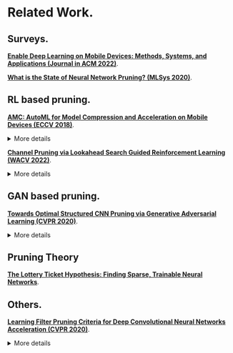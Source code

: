 # Related Work.  

## Surveys.  

[**Enable Deep Learning on Mobile Devices: Methods, Systems, and Applications (Journal in ACM 2022)**](https://arxiv.org/pdf/2204.11786.pdf). 

[**What is the State of Neural Network Pruning? (MLSys 2020)**](https://proceedings.mlsys.org/paper/2020/file/d2ddea18f00665ce8623e36bd4e3c7c5-Paper.pdf).  


## RL based pruning.  

[**AMC: AutoML for Model Compression and Acceleration on Mobile Devices (ECCV 2018)**](https://openaccess.thecvf.com/content_ECCV_2018/papers/Yihui_He_AMC_Automated_Model_ECCV_2018_paper.pdf).   

<details>
<summary>More details</summary>
  
*Abstract*   
>"Model compression is an effective technique to efficiently deploy neural network models on mobile devices which have limited computation resources and tight power budgets. Conventional model compression techniques rely on hand-crafted features and require domain experts to explore the large design space trading off among model size, speed, and accuracy, which is usually sub-optimal and time-consuming. In this paper, we propose AutoML for Model Compression (AMC) which leverages reinforcement learning to efficiently sample the design space and can improve the model compression quality. We achieved state-of- the-art model compression results in a fully automated way without any human efforts. Under 4× FLOPs reduction, we achieved 2.7% better accuracy than the hand-crafted model compression method for VGG-16 on ImageNet. We applied this automated, push-the-button compression pipeline to MobileNet-V1 and achieved a speedup of 1.53× on the GPU (Titan Xp) and 1.95× on an Android phone (Google Pixel 1), with negligible loss of accuracy."   

<img width="754" alt="image" src="https://user-images.githubusercontent.com/94199007/212791413-46ec99af-37a8-43e0-b057-ee86271d3bdb.png">  
  
</details>  

[**Channel Pruning via Lookahead Search Guided Reinforcement Learning (WACV 2022)**](https://openaccess.thecvf.com/content/WACV2022/papers/Wang_Channel_Pruning_via_Lookahead_Search_Guided_Reinforcement_Learning_WACV_2022_paper.pdf).  

<details>
<summary>More details</summary>

*Abstract*
>"Channel pruning has become an effective yet still chal- lenging approach to achieve compact neural networks. It aims to prune the optimal set of filters whose removal re- sults in minimal performance degradation of the slimmed network. Due to the prohibitively vast search space of fil- ter combinations, existing approaches usually use various criteria to estimate the filter importance while sacrificing some precision. Here we present a new approach to opti- mizing the filter selection in channel pruning with looka- head search guided reinforcement learning (RL). A neural network that takes as input filter-related features is trained with RL to prune the optimal sequence of filters and max- imize the performance of the remaining network. In addi- tion, we employ Monte Carlo tree search (MCTS) to pro- vide a lookahead search for filter selection, which increases the sample efficiency for the RL training. Experiments on MNIST, CIFAR-10, and ILSVRC-2012 validate the effec- tiveness of our approach compared to both traditional and automated existing channel pruning approaches."  

<img width="802" alt="image" src="https://user-images.githubusercontent.com/94199007/212781625-98fae8dd-b243-4a89-847b-95127f0913d6.png">
  
</details>  
  
## GAN based pruning.   

[**Towards Optimal Structured CNN Pruning via Generative Adversarial Learning (CVPR 2020)**](https://openaccess.thecvf.com/content_CVPR_2019/papers/Lin_Towards_Optimal_Structured_CNN_Pruning_via_Generative_Adversarial_Learning_CVPR_2019_paper.pdf).  

<details>
<summary>More details</summary>

*Abstract*
> "Structured pruning of filters or neurons has received in- creased focus for compressing convolutional neural net- works. Most existing methods rely on multi-stage optimiza- tions in a layer-wise manner for iteratively pruning and re- training which may not be optimal and may be computation intensive. Besides, these methods are designed for pruning a specific structure, such as filter or block structures with- out jointly pruning heterogeneous structures. In this paper, we propose an effective structured pruning approach that jointly prunes filters as well as other structures in an end- to-end manner. To accomplish this, we first introduce a soft mask to scale the output of these structures by defining a new objective function with sparsity regularization to align the output of baseline and network with this mask. We then effectively solve the optimization problem by generative ad- versarial learning (GAL), which learns a sparse soft mask in a label-free and an end-to-end manner. By forcing more scaling factors in the soft mask to zero, the fast iterative shrinkage-thresholding algorithm (FISTA) can be leveraged to fast and reliably remove the corresponding structures. Extensive experiments demonstrate the effectiveness of GAL on different datasets, including MNIST, CIFAR-10 and Im- ageNet ILSVRC 2012. For example, on ImageNet ILSVRC 2012, the pruned ResNet-50 achieves 10.88% Top-5 error and results in a factor of 3.7× speedup. This significantly outperforms state-of-the-art methods."   

<img width="989" alt="image" src="https://user-images.githubusercontent.com/94199007/212780935-32d60598-1233-4dee-91d8-acbd6afafc8c.png">

</details>
  
## Pruning Theory

[**The Lottery Ticket Hypothesis: Finding Sparse, Trainable Neural Networks**](https://arxiv.org/pdf/1803.03635.pdf).  
  
## Others. 

[**Learning Filter Pruning Criteria for Deep Convolutional Neural Networks Acceleration (CVPR 2020)**](https://openaccess.thecvf.com/content_CVPR_2020/papers/He_Learning_Filter_Pruning_Criteria_for_Deep_Convolutional_Neural_Networks_Acceleration_CVPR_2020_paper.pdf).  

<details>
<summary>More details</summary>

*Abstract*.  
>"In this paper, we propose Learning Filter Pruning Cri- teria (LFPC) to solve the above problems. Specifically, we develop a differentiable pruning criteria sampler. This sam- pler is learnable and optimized by the validation loss of the pruned network obtained from the sampled criteria. In this way, we could adaptively select the appropriate pruning cri- teria for different functional layers. Besides, when evaluat- ing the sampled criteria, LFPC comprehensively considers the contribution of all the layers at the same time. Exper- iments validate our approach on three image classification benchmarks. Notably, on ILSVRC-2012, our LFPC reduces more than 60% FLOPs on ResNet-50 with only 0.83% top-5 accuracy loss."   

<img width="500" alt="image" src="https://user-images.githubusercontent.com/94199007/213033586-f614f327-519e-4423-a739-c6082182e02e.png">

</details>
  
